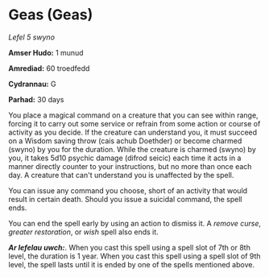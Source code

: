 # Geas (Geas)

*Lefel 5 swyno*

**Amser Hudo:** 1 munud

**Amrediad:** 60 troedfedd

**Cydrannau:** G

**Parhad:** 30 days

You place a magical command on a creature that you can see within range, forcing it to carry out some service or refrain from some action or course of activity as you decide. If the creature can understand you, it must succeed on a Wisdom saving throw (cais achub Doethder) or become charmed (swyno) by you for the duration. While the creature is charmed (swyno) by you, it takes 5d10 psychic damage (difrod seicic) each time it acts in a manner directly counter to your instructions, but no more than once each day. A creature that can't understand you is unaffected by the spell.

You can issue any command you choose, short of an activity that would result in certain death. Should you issue a suicidal command, the spell ends.

You can end the spell early by using an action to dismiss it. A *remove curse*, *greater restoration*, or *wish* spell also ends it.

***Ar lefelau uwch:***. When you cast this spell using a spell slot of 7th or 8th level, the duration is 1 year. When you cast this spell using a spell slot of 9th level, the spell lasts until it is ended by one of the spells mentioned above.